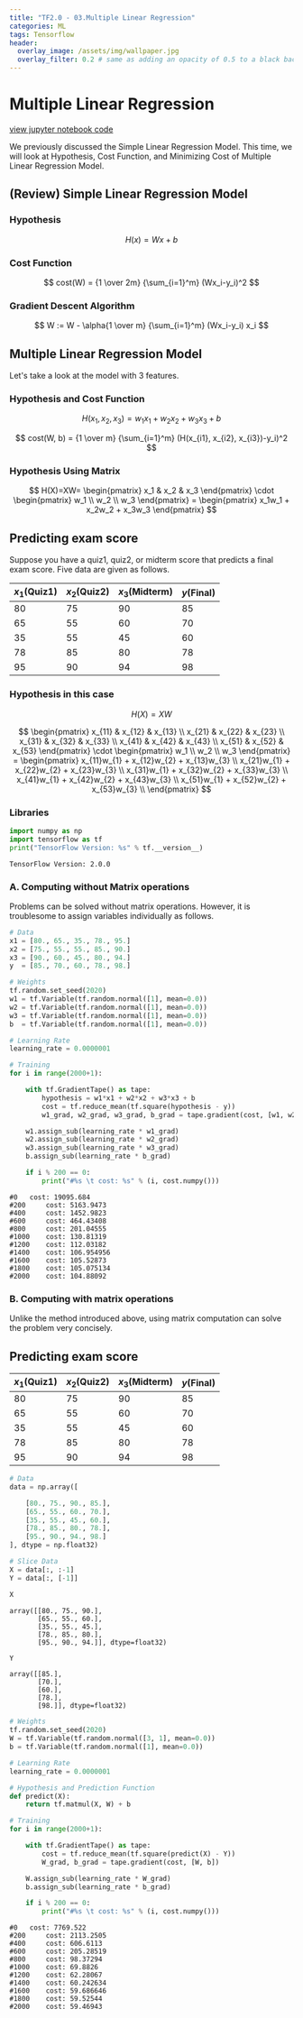 ```yaml
---
title: "TF2.0 - 03.Multiple Linear Regression"
categories: ML
tags: Tensorflow
header:
  overlay_image: /assets/img/wallpaper.jpg
  overlay_filter: 0.2 # same as adding an opacity of 0.5 to a black background
---
```

# Multiple Linear Regression

[view jupyter notebook code](https://github.com/WooilJeong/TensorFlow/blob/master/03%20Multiple%20Linear%20Regression.ipynb)

We previously discussed the Simple Linear Regression Model. This time, we will look at Hypothesis, Cost Function, and Minimizing Cost of Multiple Linear Regression Model.

## (Review) Simple Linear Regression Model

### Hypothesis

$$
H(x) = Wx + b
$$


### Cost Function

$$
cost(W) = {1 \over 2m} {\sum_{i=1}^m} (Wx_i-y_i)^2
$$


### Gradient Descent Algorithm

$$
W := W - \alpha{1 \over m} {\sum_{i=1}^m} (Wx_i-y_i) x_i
$$

## Multiple Linear Regression Model

Let's take a look at the model with 3 features.

### Hypothesis and Cost Function

$$
H(x_1, x_2, x_3) = w_1x_1+w_2x_2+w_3x_3+b
$$

$$
cost(W, b) = {1 \over m} {\sum_{i=1}^m} (H(x_{i1}, x_{i2}, x_{i3})-y_i)^2
$$

### Hypothesis Using Matrix

$$
H(X)=XW=
\begin{pmatrix} x_1 & x_2 & x_3 \end{pmatrix} \cdot
\begin{pmatrix} w_1 \\ w_2 \\ w_3 \end{pmatrix} =
\begin{pmatrix} x_1w_1 + x_2w_2 + x_3w_3 \end{pmatrix}
$$


## Predicting exam score

Suppose you have a quiz1, quiz2, or midterm score that predicts a final exam score. Five data are given as follows.

$x_1$(Quiz1) | $x_2$(Quiz2) | $x_3$(Midterm) | $y$(Final)
------------ | ------------ | -------------- | ----------
80           | 75           | 90             | 85
65           | 55           | 60             | 70
35           | 55           | 45             | 60
78           | 85           | 80             | 78
95           | 90           | 94             | 98


### Hypothesis in this case

$$
H(X) = XW
$$

$$
\begin{pmatrix}
x_{11} & x_{12} & x_{13} \\
x_{21} & x_{22} & x_{23} \\
x_{31} & x_{32} & x_{33} \\
x_{41} & x_{42} & x_{43} \\
x_{51} & x_{52} & x_{53}
\end{pmatrix}
\cdot
\begin{pmatrix} w_1 \\ w_2 \\ w_3 \end{pmatrix} =
\begin{pmatrix}
x_{11}w_{1} + x_{12}w_{2} + x_{13}w_{3} \\
x_{21}w_{1} + x_{22}w_{2} + x_{23}w_{3} \\
x_{31}w_{1} + x_{32}w_{2} + x_{33}w_{3} \\
x_{41}w_{1} + x_{42}w_{2} + x_{43}w_{3} \\
x_{51}w_{1} + x_{52}w_{2} + x_{53}w_{3} \\
\end{pmatrix}
$$

### Libraries


```python
import numpy as np
import tensorflow as tf
print("TensorFlow Version: %s" % tf.__version__)
```

    TensorFlow Version: 2.0.0


### A. Computing without Matrix operations

Problems can be solved without matrix operations. However, it is troublesome to assign variables individually as follows.


```python
# Data
x1 = [80., 65., 35., 78., 95.]
x2 = [75., 55., 55., 85., 90.]
x3 = [90., 60., 45., 80., 94.]
y  = [85., 70., 60., 78., 98.]

# Weights
tf.random.set_seed(2020)
w1 = tf.Variable(tf.random.normal([1], mean=0.0))
w2 = tf.Variable(tf.random.normal([1], mean=0.0))
w3 = tf.Variable(tf.random.normal([1], mean=0.0))
b  = tf.Variable(tf.random.normal([1], mean=0.0))

# Learning Rate
learning_rate = 0.0000001

# Training
for i in range(2000+1):

    with tf.GradientTape() as tape:
        hypothesis = w1*x1 + w2*x2 + w3*x3 + b
        cost = tf.reduce_mean(tf.square(hypothesis - y))
        w1_grad, w2_grad, w3_grad, b_grad = tape.gradient(cost, [w1, w2, w3, b])

    w1.assign_sub(learning_rate * w1_grad)
    w2.assign_sub(learning_rate * w2_grad)
    w3.assign_sub(learning_rate * w3_grad)
    b.assign_sub(learning_rate * b_grad)

    if i % 200 == 0:
        print("#%s \t cost: %s" % (i, cost.numpy()))
```

    #0 	 cost: 19095.684
    #200 	 cost: 5163.9473
    #400 	 cost: 1452.9823
    #600 	 cost: 464.43408
    #800 	 cost: 201.04555
    #1000 	 cost: 130.81319
    #1200 	 cost: 112.03182
    #1400 	 cost: 106.954956
    #1600 	 cost: 105.52873
    #1800 	 cost: 105.075134
    #2000 	 cost: 104.88092


### B. Computing with matrix operations

Unlike the method introduced above, using matrix computation can solve the problem very concisely.

## Predicting exam score

$x_1$(Quiz1) | $x_2$(Quiz2) | $x_3$(Midterm) | $y$(Final)
------------ | ------------ | -------------- | ----------
80           | 75           | 90             | 85
65           | 55           | 60             | 70
35           | 55           | 45             | 60
78           | 85           | 80             | 78
95           | 90           | 94             | 98



```python
# Data
data = np.array([

    [80., 75., 90., 85.],
    [65., 55., 60., 70.],
    [35., 55., 45., 60.],
    [78., 85., 80., 78.],
    [95., 90., 94., 98.]
], dtype = np.float32)

# Slice Data
X = data[:, :-1]
Y = data[:, [-1]]
```


```python
X
```




    array([[80., 75., 90.],
           [65., 55., 60.],
           [35., 55., 45.],
           [78., 85., 80.],
           [95., 90., 94.]], dtype=float32)




```python
Y
```




    array([[85.],
           [70.],
           [60.],
           [78.],
           [98.]], dtype=float32)




```python
# Weights
tf.random.set_seed(2020)
W = tf.Variable(tf.random.normal([3, 1], mean=0.0))
b = tf.Variable(tf.random.normal([1], mean=0.0))

# Learning Rate
learning_rate = 0.0000001

# Hypothesis and Prediction Function
def predict(X):
    return tf.matmul(X, W) + b

# Training
for i in range(2000+1):

    with tf.GradientTape() as tape:
        cost = tf.reduce_mean(tf.square(predict(X) - Y))
        W_grad, b_grad = tape.gradient(cost, [W, b])

    W.assign_sub(learning_rate * W_grad)
    b.assign_sub(learning_rate * b_grad)

    if i % 200 == 0:
        print("#%s \t cost: %s" % (i, cost.numpy()))
```

    #0 	 cost: 7769.522
    #200 	 cost: 2113.2505
    #400 	 cost: 606.6113
    #600 	 cost: 205.28519
    #800 	 cost: 98.37294
    #1000 	 cost: 69.8826
    #1200 	 cost: 62.28067
    #1400 	 cost: 60.242634
    #1600 	 cost: 59.686646
    #1800 	 cost: 59.52544
    #2000 	 cost: 59.46943
